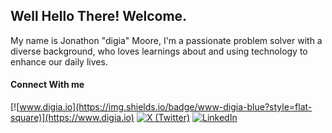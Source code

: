 ## Well Hello There! Welcome.

My name is Jonathon "digia" Moore, I'm a passionate problem solver with a diverse background, who loves learnings about and using technology to enhance our daily lives.

#### Connect With me

[![www.digia.io](https://img.shields.io/badge/www-digia-blue?style=flat-square)](https://www.digia.io)
 [![X (Twitter)](https://img.shields.io/badge/twitter-%231DA1F2.svg?style=flat-square&logo=Twitter&logoColor=white)](https://twitter.com/iamdigia)
 [![LinkedIn](https://img.shields.io/badge/linkedin-%230077B5.svg?style=for-the-badge&logo=linkedin&logoColor=white)](https://www.linkedin.com/in/jonathon-digia-moore/)
